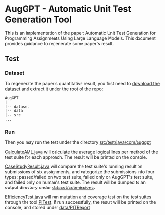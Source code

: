 # AugGPT - Automatic Unit Test Generation Tool

This is an implementation of the paper: 
Automatic Unit Test Generation for Programming Assignments 
Using Large Language Models. This document provides guidance to 
regenerate some paper's result.

## Test

### Dataset

To regenerate the paper's quantitative result, you first need to [download the dataset]() 
and extract it under the root of the repo:

```text
AugGPT
|
|-- dataset
|-- data
|-- src
...
```

### Run

Then you may run the test under the directory [src/test/java/com/auggpt](src%2Ftest%2Fjava%2Fcom%2Fauggpt)

[CalculateAML.java](src%2Ftest%2Fjava%2Fcom%2Fauggpt%2FCalculateAML.java)
will calculate the average logical lines per method of the test suite for each approach. 
The result will be printed on the console.

[CaseStudyResult.java](src%2Ftest%2Fjava%2Fcom%2Fauggpt%2FCaseStudyResult.java)
will compare the test suite's running result on submissions of six assignments, 
and categorize the submissions into four types: passed/failed on two test suite, 
failed only on AugGPT's test suite, and failed only on human's test suite.
The result will be dumped to an output directory under [dataset/submissions](dataset%2Fsubmissions).

[EfficiencyTest.java](src%2Ftest%2Fjava%2Fcom%2Fauggpt%2FEfficiencyTest.java) 
will run mutation and coverage test on the test suites through the tool [PITest](https://pitest.org/).
If run successfully, the result will be printed on the console, 
and stored under [data/PITReport](data/PITReport)
